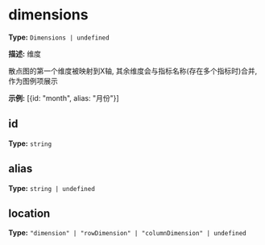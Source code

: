 # dimensions

**Type:** `Dimensions | undefined`

**描述:**
维度
  
  散点图的第一个维度被映射到X轴, 其余维度会与指标名称(存在多个指标时)合并, 作为图例项展示

**示例:**
[{id: "month", alias: "月份"}]


## id

**Type:** `string`

## alias

**Type:** `string | undefined`

## location

**Type:** `"dimension" | "rowDimension" | "columnDimension" | undefined`

